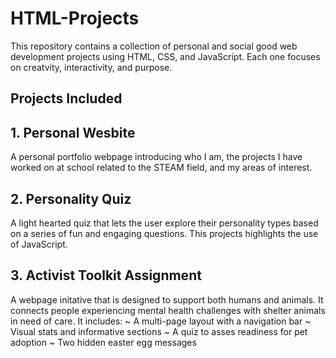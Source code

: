 # HTML-Projects
This repository contains a collection of personal and social good web development projects using HTML, CSS, and JavaScript. Each one focuses on creatvity, interactivity, and purpose.

## Projects Included

## 1. Personal Wesbite ##
A personal portfolio webpage introducing who I am, the projects I have worked on at school related to the STEAM field, and my areas of interest.

## 2. Personality Quiz ##
A light hearted quiz that lets the user explore their personality types based on a series of fun and engaging questions. This projects highlights the use of JavaScript.

## 3. Activist Toolkit Assignment ##
A webpage initative that is designed to support both humans and animals. It connects people experiencing mental health challenges with shelter animals in need of care. It includes:
~ A multi-page layout with a navigation bar
~ Visual stats and informative sections
~ A quiz to asses readiness for pet adoption
~ Two hidden easter egg messages


